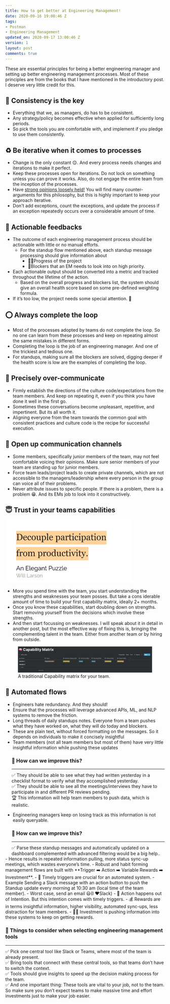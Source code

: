 ```yaml
---
title: How to get better at Engineering Management!
date: 2020-09-16 19:00:46 Z
tags:
- Postman
- Engineering Management
updated_on: 2020-09-17 13:00:46 Z
version: 1
layout: post
comments: true
---
```


These are essential principles for being a better engineering manager and setting up better engineering management processes. Most of these principles are from the books that I have mentioned in the introductory post. I deserve very little credit for this.

## 🖖 Consistency is the key

- Everything that we, as managers, do has to be consistent.
- Any strategy/policy becomes effective when applied for sufficiently long periods.
- So pick the tools you are comfortable with, and implement if you pledge to use them consistently.

## ♻️ Be iterative when it comes to processes

- Change is the only constant 😌. And every process needs changes and iterations to make it perfect.
- Keep these processes open for iterations. Do not lock on something unless you can prove it works. Also, do not engage the entire team from the inception of the processes.
- Have [strong opinions loosely held!](https://medium.com/@ameet/strong-opinions-weakly-held-a-framework-for-thinking-6530d417e364) You will find many counter-arguments for this philosophy, but this is highly important to keep your approach iterative.
- Don't add exceptions, count the exceptions, and update the process if an exception repeatedly occurs over a considerable amount of time.

## 🥊 Actionable feedbacks

- The outcome of each engineering management process should be actionable with little or no manual efforts.
  - For the standup flow mentioned above, each standup message processing should give information about
    - 🏃‍♂️Progress of the project
    - 🛑Blockers that an EM needs to look into on high priority.
- Each actionable output should be converted into a metric and tracked throughout the lifetime of the action.
  - Based on the overall progress and blockers list, the system should give an overall health score based on some pre-defined weighting formula.
- If it’s too low, the project needs some special attention. 🥋

## ⭕️ Always complete the loop

- Most of the processes adopted by teams do not complete the loop. So no one can learn from these processes and keep on repeating almost the same mistakes in different forms.
- Completing the loop is the job of an engineering manager. And one of the trickiest and tedious one.
- For standups, making sure all the blockers are solved, digging deeper if the health score is low are the examples of completing the loop.

## 📣 Precisely over-communicate

- Firmly establish the directions of the culture code/expectations from the team members. And keep on repeating it, even if you think you have done it well in the first go.
- Sometimes these conversations become unpleasant, repetitive, and impertinent. But its all worth it.
- Aligning everyone from the team towards the common goal with consistent practices and culture code is the recipe for successful execution.

## 🤗 Open up communication channels

- Some members, specifically junior members of the team, may not feel comfortable voicing their opinions. Make sure senior members of your team are standing up for junior members.
- Force team leads/project leads to create private channels, which are not accessible to the managers/leadership where every person in the group can voice all of their problems.
- Never attribute issues to specific people. If there is a problem, there is a problem 😁. And its EMs job to look into it constructively.

## 😇 Trust in your teams capabilities

<div class="container">
<div class="row">
<div class="col-lg-5 col-12">
<img class="img-thumbnail rounded d-block mx-auto" src="/public/images/productivity.jpeg"  style="max-height:200px"/>
</div>
<div class="col-lg-7 col-12">
<ul>

<li> More you spend time with the team, you start understanding the strengths and weaknesses your team posses. But take a cons  iderable amount of time to build your first capability matrix, ideally 2+ months.</li>

<li>Once you know these capabilities, start doubling down on strengths. Start removing yourself from the decisions which involve these strengths.</li>

<li>And then start focussing on weaknesses. I will speak about it in detail in another post, but the most effective way of fixing this is, bringing the complementing talent in the team. Either from another team or by hiring from outside. </li>
</ul>
</div>
</div>
</div>

<div class="container">
  <div class="row">
  <div class="col-12 text-center">
      <figure class="figure">
        <img src="/public/images/capability_matrix.png" class="figure-img img-fluid rounded" alt="..." style="max-height:200px">
        <figcaption class="figure-caption">A traditional Capability matrix for your team.</figcaption>
      </figure>
    </div>
  </div>
</div>

## 🤖 Automated flows

- Engineers hate redundancy. And they should!
- Ensure that the processes will leverage advanced APIs, ML, and NLP systems to remove the friction.
- Long threads of daily standups notes. Everyone from a team pushes what they have worked on, what they will do today and blockers.
- These are plain text, without forced formatting on the messages. So it depends on individuals to make it concisely insightful
- Team members (not all team members but most of them) have very little insightful information while pushing these updates

<div class="info-box" style="margin-left:20px;margin-top:0px;" role="alert">
<h3 class="title">🤔 How can we improve this?</h3>
<hr style="margin-top:10px;margin-bottom:10px"/>
<div class="content">
<span>✅ They should be able to see what they had written yesterday in a checklist format to verify what they accomplished yesterday.</span><br/>
<span>✅ They should be able to see all the meetings/interviews they have to participate in and different PR reviews pending.</span><br/>
<span>🏆 This information will help team members to push data, which is realistic.</span>
</div>
</div>

- Engineering managers keep on losing track as this information is not easily queryable.

<div class="info-box" style="margin-left:20px;margin-top:0px;" role="alert">
<h3 class="title">🤔 How can we improve this?</h3>
<hr style="margin-top:10px;margin-bottom:10px"/>
<div class="content">
<span>✅ Parse these standup messages and automatically updated on a dashboard complemented with advanced filtering would be a big help..</span>
</div>
</div>
- Hence results in repeated information pulling, more status sync-up meetings, which wastes everyone’s time.
- Robust and habit forming management flows are built with **Trigger ➡️ Action ➡️ Variable Rewards ➡️ Investment**.
  - 📣 Timely triggers are crucial for an automated system.
    - Example Sending a Slack message with an action button to push the Standup update every morning at 10:30 am (local time of the team member).
    - Worst case, send an email 😃(I ❤️Slack)
  - 🥊 Action happens out of Intention. But this intention comes with timely triggers.
  - 💰 Rewards are in terms insightful information, higher visibility, automated sync-ups, less distraction for team members.
  - 👩‍💻 Investment is pushing information into these systems to keep on getting rewards.

<div class="info-box" style="margin-top:0px;" role="alert">
<h3 class="title">🤔 Things to consider when selecting engineering management tools </h3>
<hr style="margin-top:10px;margin-bottom:10px"/>
<div class="content">
 <span>✅ Pick one central tool like Slack or Teams, where most of the team is already present.</span><br/>
 <span>✅ Bring tools that connect with these central tools, so that teams don’t have to switch the context.</span><br/>
 <span>✅ Tools should give insights to speed up the decision making process for the team.</span><br/>
 <span>✅ And one important thing: These tools are vital to your job, not to the team. So make sure you don’t expect teams to make massive time and effort investments just to make your job easier.</span>
</div>
</div>
